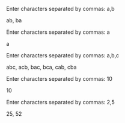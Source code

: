 Enter characters separated by commas: a,b

ab, ba

Enter characters separated by commas: a

a

Enter characters separated by commas: a,b,c

abc, acb, bac, bca, cab, cba

Enter characters separated by commas: 10

10

Enter characters separated by commas: 2,5

25, 52
